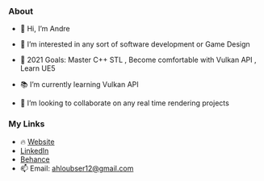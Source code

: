 ### About
- 👋 Hi, I’m Andre
- 👀 I’m interested in any sort of software development or Game Design

- 🥅 2021 Goals: Master C++ STL , Become comfortable with Vulkan API , Learn UE5
- 📚 I’m currently learning Vulkan API
- 💞️ I’m looking to collaborate on any real time rendering projects

### My Links
- 🔥 [Website](https://www.xtremestudios.org/)
-    [LinkedIn](www.linkedin.com/in/andre-loubser)
-    [Behance](https://www.behance.net/gamingxtreme)
-  📫 Email: ahloubser12@gmail.com

<!---
GamingXtreme1/GamingXtreme1 is a ✨ special ✨ repository because its `README.md` (this file) appears on your GitHub profile.
You can click the Preview link to take a look at your changes.
--->
